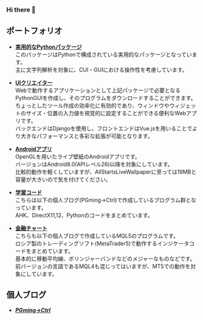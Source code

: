 ### Hi there 👋

<!--
**pgming-life/pgming-life** is a ✨ _special_ ✨ repository because its `README.md` (this file) appears on your GitHub profile.

Here are some ideas to get you started:

- 🔭 I’m currently working on ...
- 🌱 I’m currently learning ...
- 👯 I’m looking to collaborate on ...
- 🤔 I’m looking for help with ...
- 💬 Ask me about ...
- 📫 How to reach me: ...
- 😄 Pronouns: ...
- ⚡ Fun fact: ...
-->

## ポートフォリオ

- **[実用的なPythonパッケージ](https://github.com/pgming-life/practical_package)**  
このパッケージはPythonで構成されている実用的なパッケージとなっています。  
主に文字列解析を対象に、CUI・GUIにおける操作性を考慮しています。  
  
- **[UIクリエイター](https://github.com/pgming-life/ui-creator)**  
Webで動作するアプリケーションとして上記パッケージで必要となるPythonGUIを作成し、そのプログラムをダウンロードすることができます。
ちょっとしたツール作成の効率化に有効的であり、ウィンドウやウィジェットのサイズ・位置の入力値を視覚的に設定することができる便利なWebアプリです。  
バックエンドはDjangoを使用し、フロントエンドはVue.jsを用いることでより大きなパフォーマンスと多彩な拡張が可能となります。  
  
- **[Androidアプリ](https://github.com/pgming-life/android-apps)**  
OpenGLを用いたライブ壁紙のAndroidアプリです。  
バージョンはAndroid8.0(APIレベル26)以降を対象にしています。  
比較的動作を軽くしていますが、AllStartsLiveWallpaperに至っては19MBと容量が大きいので気を付けてください。  
  
- **[学習コード](https://github.com/pgming-life/study-code)**  
こちらは以下の個人ブログ(PGming->Ctrl)で作成しているプログラム群となっています。  
AHK、DirectX11,12、Pythonのコードをまとめています。  
  
- **[金融チャート](https://github.com/pgming-life/mql5)**  
こちらも以下の個人ブログで作成しているMQL5のプログラムです。  
ロシア製のトレーディングソフト(MetaTrader5)で動作するインジケータコードをまとめています。  
基本的に移動平均線、ボリンジャーバンドなどのメジャーなものなどです。  
前バージョンの言語であるMQL4も混じってはいますが、MT5での動作を対象にしています。  
  
## 個人ブログ

- ***[PGming->Ctrl](https://pgming-ctrl.com)***
